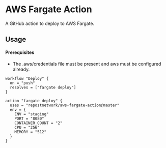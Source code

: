 # AWS Fargate Action

A GitHub action to deploy to AWS Fargate.

## Usage
#### Prerequisites

- The .aws/credentials file must be present and aws must be configured already.

```
workflow "Deploy" {
  on = "push"
  resolves = ["fargate deploy"]
}

action "fargate deploy" {
  uses = "repostnetwork/aws-fargate-action@master"
  env = {
    ENV = "staging"
    PORT = "8080"
    CONTAINER_COUNT = "2"
    CPU = "256"
    MEMORY = "512"
  }
}
```
